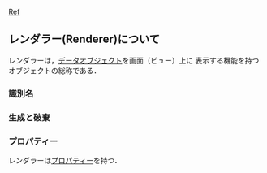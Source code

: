 [Ref](../../Ref)

## レンダラー(Renderer)について

レンダラーは，[データオブジェクト](../../Ref/Object)を画面（ビュー）上に
表示する機能を持つオブジェクトの総称である．

### 識別名

### 生成と破棄

### プロパティー
レンダラーは[プロパティー](../../Ref/Property)を持つ．